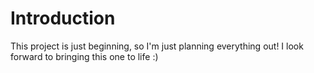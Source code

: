 # Introduction

This project is just beginning, so I'm just planning everything out! I look forward to bringing this one to life :)